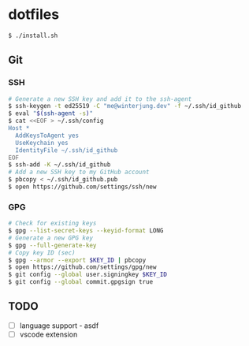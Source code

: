 # dotfiles

```sh
$ ./install.sh
```

## Git

### SSH

```sh
# Generate a new SSH key and add it to the ssh-agent
$ ssh-keygen -t ed25519 -C "me@winterjung.dev" -f ~/.ssh/id_github
$ eval "$(ssh-agent -s)"
$ cat <<EOF > ~/.ssh/config
Host *
  AddKeysToAgent yes
  UseKeychain yes
  IdentityFile ~/.ssh/id_github
EOF
$ ssh-add -K ~/.ssh/id_github
# Add a new SSH key to my GitHub account
$ pbcopy < ~/.ssh/id_github.pub
$ open https://github.com/settings/ssh/new
```

### GPG

```sh
# Check for existing keys
$ gpg --list-secret-keys --keyid-format LONG
# Generate a new GPG key
$ gpg --full-generate-key
# Copy key ID (sec)
$ gpg --armor --export $KEY_ID | pbcopy
$ open https://github.com/settings/gpg/new
$ git config --global user.signingkey $KEY_ID
$ git config --global commit.gpgsign true
```

## TODO

- [ ] language support - asdf
- [ ] vscode extension
